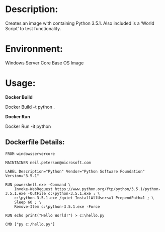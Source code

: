 # Description:

Creates an image with containing Python 3.5.1. Also included is a ‘World Script’ to test functionality.

# Environment:

Windows Server Core Base OS Image

# Usage:

**Docker Build**

Docker Build –t python .

**Docker Run** 

Docker Run -it python

## Dockerfile Details:
```
FROM windowsservercore

MAINTAINER neil.peterson@microsoft.com

LABEL Description="Python" Vendor="Python Software Foundation" Version="3.5.1"

RUN powershell.exe -Command \
 	Invoke-WebRequest https://www.python.org/ftp/python/3.5.1/python-3.5.1.exe -OutFile c:\python-3.5.1.exe ; \
	c:\python-3.5.1.exe /quiet InstallAllUsers=1 PrependPath=1 ; \
	Sleep 60 ; \
	Remove-Item c:\python-3.5.1.exe -Force

RUN echo print("Hello World!") > c:\hello.py

CMD ["py c:/hello.py"]
	
```


